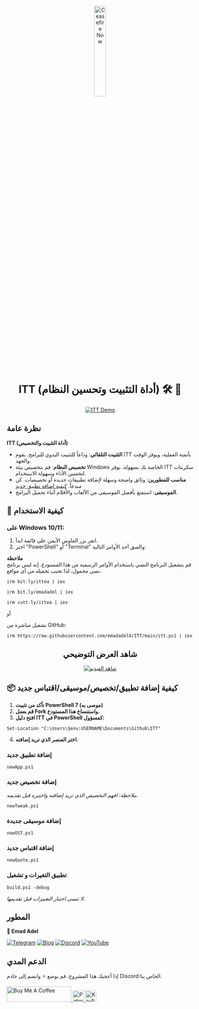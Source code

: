 <p align="center">
  <a href="https://techforpalestine.org/learn-more" rel="nofollow">
    <img src="https://raw.githubusercontent.com/Safouene1/support-palestine-banner/master/StandWithPalestine.svg" alt="Ceasefire Now" style="width:25%;">
  </a>
</p>

<h1 align="center">
ITT (أداة التثبيت وتحسين النظام) 🛠️ 🚀
</h1>


<p align="center">
  <a target="_blank" rel="noopener noreferrer" href="https://raw.githubusercontent.com/emadadel4/ITT/main/Statics/Images/demo.PNG">
    <img src="https://raw.githubusercontent.com/emadadel4/ITT/main/Statics/Images/demo.PNG" alt="ITT Demo" style="max-width: 100%;">
  </a>
</p>

<h2>نظرة عامة</h2>

<p><strong>ITT (أداة التثبيت والتخصيص)</strong></p>

- **التثبيت التلقائي**: وداعاً للتثبيت اليدوي للبرامج. يقوم ITT بأتمتة العملية، ويوفر الوقت والجهد.
- **تخصيص النظام**: قم بتخصيص بيئة Windows الخاصة بك بسهولة. يوفر ITT سكربتات لتحسين الأداء وسهولة الاستخدام.
- **مناسب للمطورين**: وثائق واضحة وسهلة لإضافة تطبيقات جديدة أو تخصيصات. كن مبدعاً. <a href="#--how-to-add-a-new-apptweakostquote">كيفية إضافة تطبيق جديد</a>
- **الموسيقى**: استمتع بأفضل الموسيقى من الألعاب والأفلام أثناء تحميل البرامج.

<h2>🚀 كيفية الاستخدام</h2>

<h3>على Windows 10/11:</h3>
<ol>
<li>انقر بزر الماوس الأيمن على قائمة ابدأ.</li>
<li>اختر "PowerShell" أو "Terminal" والصق أحد الأوامر التالية:</li>
</ol>

 **ملاحظة**  
 قم بتشغيل البرنامج النصي باستخدام الأوامر الرسمية من هذا المستودع. إنه ليس برنامج نصي محمول، لذا تجنب تحميله من أي مواقع.

<pre><code>irm bit.ly/ittea | iex</code></pre>

<pre><code>irm bit.ly/emadadel | iex</code></pre>

<pre><code>irm cutt.ly/ittea | iex</code></pre>

أو

<p>تشغيل مباشرة من GitHub:</p>

<pre><code>irm https://raw.githubusercontent.com/emadadel4/ITT/main/itt.ps1 | iex
</code></pre>

<div align="center">

## شاهد العرض التوضيحي

  [![شاهد الفيديو](https://raw.githubusercontent.com/emadadel4/ITT/main/Statics/Images/thumbnail.jpg)](https://www.youtube.com/watch?v=QmO82OTsU5c)
</div>

<h2> 📦 كيفية إضافة تطبيق/تخصيص/موسيقى/اقتباس جديد</h2>
<ol>
<li><strong>تأكد من تثبيت PowerShell 7 (موصى به)</strong></li>
<li><strong>قم بعمل Fork واستنساخ هذا المستودع.</strong></li>
<li><strong>افتح دليل ITT في PowerShell كمسؤول:</strong></li>
</ol>

<pre><code>Set-Location "C:\Users\$env:USERNAME\Documents\Github\ITT"
</code></pre>

<ol start="4">
<li><strong>اختر العنصر الذي تريد إضافته.</strong></li>
</ol>

<h3>إضافة تطبيق جديد</h3>

<pre><code>newApp.ps1
</code></pre>

<h3>إضافة تخصيص جديد</h3>

<p><em>ملاحظة: افهم التخصيص الذي تريد إضافته واختبره قبل تقديمه.</em></p>

<pre><code>newTweak.ps1
</code></pre>

<h3>إضافة موسيقى جديدة</h3>

<pre><code>newOST.ps1
</code></pre>

<h3>إضافة اقتباس جديد</h3>

<pre><code>newQuote.ps1
</code></pre>

<h3>تطبيق التغيرات و تشغيل</h3>

<pre><code>build.ps1 -debug
</code></pre>

<p><em>لا تنسى اختبار التغييرات قبل تقديمها.</em></p>

<h2>المطور</h2>

<p><strong>👤 Emad Adel</strong></p>

[![Telegram](https://img.shields.io/badge/Telegram-2CA5E0?style=flat&logo=telegram&logoColor=white)](https://t.me/ittemadadel) [![Blog](https://img.shields.io/badge/Blog-FF5722?style=flat&logo=blogger&logoColor=white)](https://emadadel4.github.io) [![Discord](https://img.shields.io/badge/-Discord-7289da?style=flat&logo=discord&logoColor=white)](https://discord.gg/3eV79KgD)  <a href="https://www.youtube.com/@emadadel4" style="margin-right: 20px;">
        <img src="https://img.shields.io/badge/YouTube-FF0000?style=flat&logo=youtube&logoColor=white" alt="YouTube">
</a>

## الدعم المدي

<p>إذا أعجبك هذا المشروع، قم بوضع ⭐️ وانضم إلى خادم Discord الخاص بنا.</p>

<a href="https://www.buymeacoffee.com/emadadel" target="_blank">
  <img src="https://cdn.buymeacoffee.com/buttons/default-orange.png" alt="Buy Me A Coffee" height="41" width="174">
</a>
<a href="https://www.patreon.com/emadadel" target="_blank">
  <img src="https://img.shields.io/badge/Patron-blue?logo=patreon" alt="Patron" height="30">
</a>
<a href="https://ko-fi.com/emadadel" target="_blank">
  <img src="https://img.shields.io/badge/Ko--fi-blue?logo=kofi" alt="Ko-fi" height="30">
</a>
